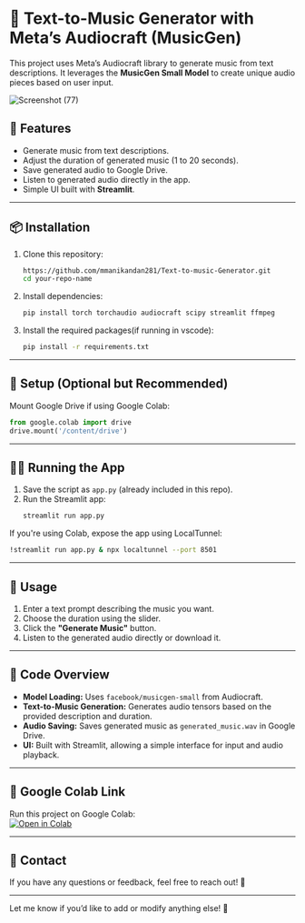 
# 🎵 Text-to-Music Generator with Meta’s Audiocraft (MusicGen)  

This project uses Meta’s Audiocraft library to generate music from text descriptions. It leverages the **MusicGen Small Model** to create unique audio pieces based on user input.


![Screenshot (77)](https://github.com/user-attachments/assets/b375af8c-ecc6-4348-bd17-615a4b0e278e)



## 🚀 Features  
- Generate music from text descriptions.  
- Adjust the duration of generated music (1 to 20 seconds).  
- Save generated audio to Google Drive.  
- Listen to generated audio directly in the app.  
- Simple UI built with **Streamlit**.  

---

## 📦 Installation  

1. Clone this repository:  
   ```bash
   https://github.com/mmanikandan281/Text-to-music-Generator.git
   cd your-repo-name
   ```

2. Install dependencies:  
   ```bash
   pip install torch torchaudio audiocraft scipy streamlit ffmpeg
   ```

3. Install the required packages(if running in vscode): 
   ```bash
   pip install -r requirements.txt
   ```

---

## 📂 Setup (Optional but Recommended)  

Mount Google Drive if using Google Colab:  
```python
from google.colab import drive
drive.mount('/content/drive')
```

---

## 🏃‍♂️ Running the App  

1. Save the script as `app.py` (already included in this repo).  
2. Run the Streamlit app:  
   ```bash
   streamlit run app.py
   ```

If you're using Colab, expose the app using LocalTunnel:  
```bash
!streamlit run app.py & npx localtunnel --port 8501
```

---

## 📝 Usage  

1. Enter a text prompt describing the music you want.  
2. Choose the duration using the slider.  
3. Click the **"Generate Music"** button.  
4. Listen to the generated audio directly or download it.  

---

## 📜 Code Overview  

- **Model Loading:** Uses `facebook/musicgen-small` from Audiocraft.  
- **Text-to-Music Generation:** Generates audio tensors based on the provided description and duration.  
- **Audio Saving:** Saves generated music as `generated_music.wav` in Google Drive.  
- **UI:** Built with Streamlit, allowing a simple interface for input and audio playback.  

---

## 🔗 Google Colab Link  

Run this project on Google Colab:  
[![Open in Colab](https://colab.research.google.com/assets/colab-badge.svg)](https://colab.research.google.com/drive/1G20-GKJv1lw4X49vJCGPnLKEOMk4zu-6?usp=sharing)  

---

## 📧 Contact  

If you have any questions or feedback, feel free to reach out! 🚀  

---

Let me know if you’d like to add or modify anything else! 🌟
